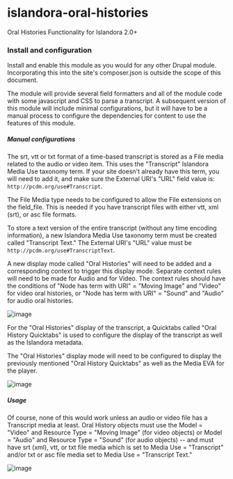 # islandora-oral-histories
Oral Histories Functionality for Islandora 2.0+

### Install and configuration
Install and enable this module as you would for any other Drupal module. Incorporating this into the site's composer.json is outside the scope of this document.

The module will provide several field formatters and all of the module code with some javascript and CSS to parse a transcript. A subsequent version of this module will include minimal configurations, but it will have to be a manual process to configure the dependencies for content to use the features of this module.

##### Manual configurations
The srt, vtt or txt format of a time-based transcript is stored as a File media related to the audio or video item.  This uses the "Transcript" Islandora Media Use taxonomy term. If your site doesn't already have this term, you will need to add it, and make sure the External URI's "URL" field value is: `http://pcdm.org/use#Transcript`.

The File Media type needs to be configured to allow the File extensions on the field_file. This is needed if you have transcript files with either vtt, xml (srt), or asc file formats. 

To store a text version of the entire transcript (without any time encoding information), a new Islandora Media Use taxonomy term must be created called "Transcript Text." The External URI's "URL" value must be `http://pcdm.org/use#TranscriptText`.

A new display mode called "Oral Histories" will need to be added and a corresponding context to trigger this display mode. Separate context rules will need to be made for Audio and for Video. The context rules should have the conditions of "Node has term with URI" = "Moving Image" and "Video" for video oral histories, or "Node has term with URI" = "Sound" and "Audio" for audio oral histories.

![image](https://user-images.githubusercontent.com/19391126/226608409-ea63ad4b-4cd9-4f69-ae42-921281d16777.png)

For the "Oral Histories" display of the transcript, a Quicktabs called "Oral History Quicktabs" is used to configure the display of the transcript as well as the Islandora metadata. 

The "Oral Histories" display mode will need to be configured to display the previously mentioned "Oral History Quicktabs" as well as the Media EVA for the player.

![image](https://user-images.githubusercontent.com/19391126/226612042-b2766393-b534-45b9-a432-b07e17b3cd1a.png)


##### Usage
Of course, none of this would work unless an audio or video file has a Transcript media at least. Oral History objects must use the Model = "Video" and Resource Type = "Moving Image" (for video objects) or Model = "Audio" and Resource Type = "Sound" (for audio objects) -- and must have srt (xml), vtt, or txt file media which is set to Media Use = "Transcript" and/or txt or asc file media set to Media Use = "Transcript Text."
  
![image](https://user-images.githubusercontent.com/19391126/226374188-a748864f-bc69-4e79-a566-7b39b161762d.png)
